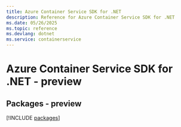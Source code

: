 ```yaml
---
title: Azure Container Service SDK for .NET
description: Reference for Azure Container Service SDK for .NET
ms.date: 05/26/2025
ms.topic: reference
ms.devlang: dotnet
ms.service: containerservice
---
```

# Azure Container Service SDK for .NET - preview
## Packages - preview
[!INCLUDE [packages](container-service-index.md)]